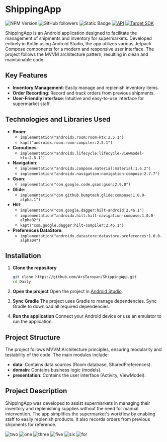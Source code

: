 # ShippingApp

![NPM Version](https://img.shields.io/npm/v/kotlin?style=flat-square&label=kotlin)
![GitHub followers](https://img.shields.io/github/followers/ArsTaroyan?style=flat-square&logo=github)
![Static Badge](https://img.shields.io/badge/android--stiudio-gray?style=flat-square&logo=android&labelColor=grey&color=dark--green) 
[![API](https://img.shields.io/badge/Min%20SDK-24%20[Android%207.0]-blue.svg?style=flat-square)](https://github.com/AndroidSDKSources/android-sdk-sources-list) 
[![Target SDK](https://img.shields.io/badge/Target%20SDK-34%20[Android%2014]-blue.svg?style=flat-square)](https://developer.android.com/about/versions/13)

ShippingApp is an Android application designed to facilitate the management of shipments and inventory for supermarkets. Developed entirely in Kotlin using Android Studio, the app utilizes various Jetpack Compose components for a modern and responsive user interface. The project follows the MVVM architecture pattern, resulting in clean and maintainable code.

## Key Features

- **Inventory Management**: Easily manage and replenish inventory items.
- **Order Recording**: Record and track orders from previous shipments.
- **User-Friendly Interface**: Intuitive and easy-to-use interface for supermarket staff.

## Technologies and Libraries Used

- **Room**:
  - `implementation("androidx.room:room-ktx:2.5.1")`
  - `kapt("androidx.room:room-compiler:2.5.1")`
- **Coroutines**:
  - `implementation("androidx.lifecycle:lifecycle-viewmodel-ktx:2.5.1")`
- **Navigation**:
  - `implementation("androidx.compose.material:material:1.6.2")`
  - `implementation("androidx.navigation:navigation-compose:2.7.7")`
- **Gson**:
  - `implementation("com.google.code.gson:gson:2.9.0")`
- **Glide**:
  - `implementation("com.github.bumptech.glide:compose:1.0.0-alpha.1")`
- **Hilt**:
  - `implementation("com.google.dagger:hilt-android:2.46.1")`
  - `implementation("androidx.hilt:hilt-navigation-compose:1.0.0-alpha02")`
  - `kapt("com.google.dagger:hilt-compiler:2.46.1")`
- **Preferences DataStore**:
  - `implementation("androidx.datastore:datastore-preferences:1.0.0-alpha04")`

## Installation

1. **Clone the repository**
    ```bash
    git clone https://github.com/ArsTaroyan/ShippingApp.git
    cd Daily
    ```

2. **Open the project**
    Open the project in [Android Studio](https://developer.android.com/studio).

3. **Sync Gradle**
    The project uses Gradle to manage dependencies. Sync Gradle to download all required dependencies.

4. **Run the application**
    Connect your Android device or use an emulator to run the application.

## Project Structure

The project follows MVVM Architecture principles, ensuring modularity and testability of the code. The main modules include:

- **data**: Contains data sources (Room database, SharedPreferences).
- **domain**: Contains business logic (models).
- **presentation**: Contains the user interface (Activity, ViewModel).


## Project Description

ShippingApp was developed to assist supermarkets in managing their inventory and replenishing supplies without the need for manual intervention. The app simplifies the supermarket's workflow by enabling staff to easily replenish products. It also records orders from previous shipments for reference.

![two](https://github.com/ArsTaroyan/ShippingApp/assets/96776103/842e0fe5-adcd-4f3c-8ef2-4408c4495ea7) ![one](https://github.com/ArsTaroyan/ShippingApp/assets/96776103/62aa244f-7763-430f-98de-c0ca39a6e18e) ![three](https://github.com/ArsTaroyan/ShippingApp/assets/96776103/118314d9-7930-4b54-ab24-46ecae1fc929) ![five](https://github.com/ArsTaroyan/ShippingApp/assets/96776103/145816c4-da1a-4eae-a623-6eeec80fab79) ![six](https://github.com/ArsTaroyan/ShippingApp/assets/96776103/a35ab175-7972-478a-83ee-923b0873d5ad) ![for](https://github.com/ArsTaroyan/ShippingApp/assets/96776103/efe9236e-548a-4ff7-9e3b-d8c40ce6f16f)




